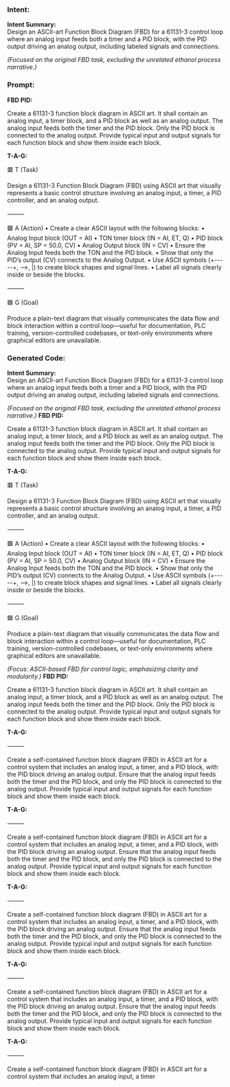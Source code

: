 ### Intent:
**Intent Summary:**  
Design an ASCII-art Function Block Diagram (FBD) for a 61131-3 control loop where an analog input feeds both a timer and a PID block, with the PID output driving an analog output, including labeled signals and connections.  

*(Focused on the original FBD task, excluding the unrelated ethanol process narrative.)*

### Prompt:
**FBD PID:**

Create a 61131-3 function block diagram in ASCII art. It shall contain an analog input, a timer block, and a PID block as well as an analog output. The analog input feeds both the timer and the PID block. Only the PID block is connected to the analog output. Provide typical input and output signals for each function block and show them inside each block.

**T-A-G:**

🟥 T (Task)

Design a 61131-3 Function Block Diagram (FBD) using ASCII art that visually represents a basic control structure involving an analog input, a timer, a PID controller, and an analog output.

⸻

🟩 A (Action)
	•	Create a clear ASCII layout with the following blocks:
	•	Analog Input block (OUT = AI)
	•	TON timer block (IN = AI, ET, Q)
	•	PID block (PV = AI, SP = 50.0, CV)
	•	Analog Output block (IN = CV)
	•	Ensure the Analog Input feeds both the TON and the PID block.
	•	Show that only the PID’s output (CV) connects to the Analog Output.
	•	Use ASCII symbols (+-----+, -->, |) to create block shapes and signal lines.
	•	Label all signals clearly inside or beside the blocks.

⸻

🟦 G (Goal)

Produce a plain-text diagram that visually communicates the data flow and block interaction within a control loop—useful for documentation, PLC training, version-controlled codebases, or text-only environments where graphical editors are unavailable.

### Generated Code:
**Intent Summary:**  
Design an ASCII-art Function Block Diagram (FBD) for a 61131-3 control loop where an analog input feeds both a timer and a PID block, with the PID output driving an analog output, including labeled signals and connections.  

*(Focused on the original FBD task, excluding the unrelated ethanol process narrative.)*
**FBD PID:**

Create a 61131-3 function block diagram in ASCII art. It shall contain an analog input, a timer block, and a PID block as well as an analog output. The analog input feeds both the timer and the PID block. Only the PID block is connected to the analog output. Provide typical input and output signals for each function block and show them inside each block.

**T-A-G:**

🟥 T (Task)

Design a 61131-3 Function Block Diagram (FBD) using ASCII art that visually represents a basic control structure involving an analog input, a timer, a PID controller, and an analog output.

⸻

🟩 A (Action)
	•	Create a clear ASCII layout with the following blocks:
	•	Analog Input block (OUT = AI)
	•	TON timer block (IN = AI, ET, Q)
	•	PID block (PV = AI, SP = 50.0, CV)
	•	Analog Output block (IN = CV)
	•	Ensure the Analog Input feeds both the TON and the PID block.
	•	Show that only the PID’s output (CV) connects to the Analog Output.
	•	Use ASCII symbols (+-----+, -->, |) to create block shapes and signal lines.
	•	Label all signals clearly inside or beside the blocks.

⸻

🟦 G (Goal)

Produce a plain-text diagram that visually communicates the data flow and block interaction within a control loop—useful for documentation, PLC training, version-controlled codebases, or text-only environments where graphical editors are unavailable.  

*(Focus: ASCII-based FBD for control logic, emphasizing clarity and modularity.)*
**FBD PID:**

Create a 61131-3 function block diagram in ASCII art. It shall contain an analog input, a timer block, and a PID block as well as an analog output. The analog input feeds both the timer and the PID block. Only the PID block is connected to the analog output. Provide typical input and output signals for each function block and show them inside each block.

**T-A-G:**

⸻

Create a self-contained function block diagram (FBD) in ASCII art for a control system that includes an analog input, a timer, and a PID block, with the PID block driving an analog output. Ensure that the analog input feeds both the timer and the PID block, and only the PID block is connected to the analog output. Provide typical input and output signals for each function block and show them inside each block.

**T-A-G:**

⸻

Create a self-contained function block diagram (FBD) in ASCII art for a control system that includes an analog input, a timer, and a PID block, with the PID block driving an analog output. Ensure that the analog input feeds both the timer and the PID block, and only the PID block is connected to the analog output. Provide typical input and output signals for each function block and show them inside each block.

**T-A-G:**

⸻

Create a self-contained function block diagram (FBD) in ASCII art for a control system that includes an analog input, a timer, and a PID block, with the PID block driving an analog output. Ensure that the analog input feeds both the timer and the PID block, and only the PID block is connected to the analog output. Provide typical input and output signals for each function block and show them inside each block.

**T-A-G:**

⸻

Create a self-contained function block diagram (FBD) in ASCII art for a control system that includes an analog input, a timer, and a PID block, with the PID block driving an analog output. Ensure that the analog input feeds both the timer and the PID block, and only the PID block is connected to the analog output. Provide typical input and output signals for each function block and show them inside each block.

**T-A-G:**

⸻

Create a self-contained function block diagram (FBD) in ASCII art for a control system that includes an analog input, a timer
